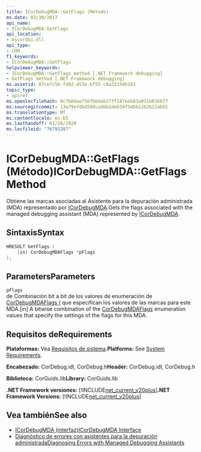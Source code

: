 ```yaml
---
title: ICorDebugMDA::GetFlags (Método)
ms.date: 03/30/2017
api_name:
- ICorDebugMDA.GetFlags
api_location:
- mscordbi.dll
api_type:
- COM
f1_keywords:
- ICorDebugMDA::GetFlags
helpviewer_keywords:
- ICorDebugMDA::GetFlags method [.NET Framework debugging]
- GetFlags method [.NET Framework debugging]
ms.assetid: 87ce7c5b-fd82-453e-bf55-c8a32150b183
topic_type:
- apiref
ms.openlocfilehash: 0c7b8dae756fbb9ab27ff187eeb83a931b016b7f
ms.sourcegitcommit: 13e79efdbd589cad6b1de634f5d6b1262b12ab01
ms.translationtype: MT
ms.contentlocale: es-ES
ms.lasthandoff: 01/28/2020
ms.locfileid: "76793287"
---
```

# <a name="icordebugmdagetflags-method"></a><span data-ttu-id="52574-102">ICorDebugMDA::GetFlags (Método)</span><span class="sxs-lookup"><span data-stu-id="52574-102">ICorDebugMDA::GetFlags Method</span></span>
<span data-ttu-id="52574-103">Obtiene las marcas asociadas al Asistente para la depuración administrada (MDA) representado por [ICorDebugMDA](icordebugmda-interface.md).</span><span class="sxs-lookup"><span data-stu-id="52574-103">Gets the flags associated with the managed debugging assistant (MDA) represented by [ICorDebugMDA](icordebugmda-interface.md).</span></span>  
  
## <a name="syntax"></a><span data-ttu-id="52574-104">Sintaxis</span><span class="sxs-lookup"><span data-stu-id="52574-104">Syntax</span></span>  
  
```cpp  
HRESULT GetFlags (  
    [in] CorDebugMDAFlags *pFlags  
);  
```  
  
## <a name="parameters"></a><span data-ttu-id="52574-105">Parameters</span><span class="sxs-lookup"><span data-stu-id="52574-105">Parameters</span></span>  
 `pFlags`  
 <span data-ttu-id="52574-106">de Combinación bit a bit de los valores de enumeración de [CorDebugMDAFlags (](cordebugmdaflags-enumeration.md) que especifican los valores de las marcas para este MDA.</span><span class="sxs-lookup"><span data-stu-id="52574-106">[in] A bitwise combination of the [CorDebugMDAFlags](cordebugmdaflags-enumeration.md) enumeration values that specify the settings of the flags for this MDA.</span></span>  
  
## <a name="requirements"></a><span data-ttu-id="52574-107">Requisitos de</span><span class="sxs-lookup"><span data-stu-id="52574-107">Requirements</span></span>  
 <span data-ttu-id="52574-108">**Plataformas:** Vea [Requisitos de sistema](../../../../docs/framework/get-started/system-requirements.md).</span><span class="sxs-lookup"><span data-stu-id="52574-108">**Platforms:** See [System Requirements](../../../../docs/framework/get-started/system-requirements.md).</span></span>  
  
 <span data-ttu-id="52574-109">**Encabezado:** CorDebug.idl, CorDebug.h</span><span class="sxs-lookup"><span data-stu-id="52574-109">**Header:** CorDebug.idl, CorDebug.h</span></span>  
  
 <span data-ttu-id="52574-110">**Biblioteca:** CorGuids.lib</span><span class="sxs-lookup"><span data-stu-id="52574-110">**Library:** CorGuids.lib</span></span>  
  
 <span data-ttu-id="52574-111">**.NET Framework versiones:** [!INCLUDE[net_current_v20plus](../../../../includes/net-current-v20plus-md.md)]</span><span class="sxs-lookup"><span data-stu-id="52574-111">**.NET Framework Versions:** [!INCLUDE[net_current_v20plus](../../../../includes/net-current-v20plus-md.md)]</span></span>  
  
## <a name="see-also"></a><span data-ttu-id="52574-112">Vea también</span><span class="sxs-lookup"><span data-stu-id="52574-112">See also</span></span>

- [<span data-ttu-id="52574-113">ICorDebugMDA (interfaz)</span><span class="sxs-lookup"><span data-stu-id="52574-113">ICorDebugMDA Interface</span></span>](icordebugmda-interface.md)
- [<span data-ttu-id="52574-114">Diagnóstico de errores con asistentes para la depuración administrada</span><span class="sxs-lookup"><span data-stu-id="52574-114">Diagnosing Errors with Managed Debugging Assistants</span></span>](../../../../docs/framework/debug-trace-profile/diagnosing-errors-with-managed-debugging-assistants.md)

